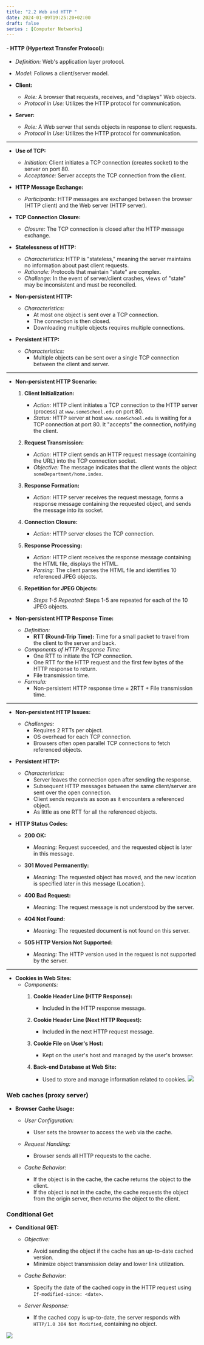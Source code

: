 ```yaml
---
title: "2.2 Web and HTTP "
date: 2024-01-09T19:25:20+02:00
draft: false
series : [Computer Networks]
---
```


#### - **HTTP (Hypertext Transfer Protocol):**
  - *Definition:* Web's application layer protocol.
  - *Model:* Follows a client/server model.
  
- **Client:**
  - *Role:* A browser that requests, receives, and "displays" Web objects.
  - *Protocol in Use:* Utilizes the HTTP protocol for communication.
  
- **Server:**
  - *Role:* A Web server that sends objects in response to client requests.
  - *Protocol in Use:* Utilizes the HTTP protocol for communication.


------------


- **Use of TCP:**
  - *Initiation:* Client initiates a TCP connection (creates socket) to the server on port 80.
  - *Acceptance:* Server accepts the TCP connection from the client.

- **HTTP Message Exchange:**
  - *Participants:* HTTP messages are exchanged between the browser (HTTP client) and the Web server (HTTP server).

- **TCP Connection Closure:**
  - *Closure:* The TCP connection is closed after the HTTP message exchange.

- **Statelessness of HTTP:**
  - *Characteristics:* HTTP is "stateless," meaning the server maintains no information about past client requests.
  - *Rationale:* Protocols that maintain "state" are complex.
  - *Challenge:* In the event of server/client crashes, views of "state" may be inconsistent and must be reconciled.

- **Non-persistent HTTP:**
  - *Characteristics:*
    - At most one object is sent over a TCP connection.
    - The connection is then closed.
    - Downloading multiple objects requires multiple connections.

- **Persistent HTTP:**
  - *Characteristics:*
    - Multiple objects can be sent over a single TCP connection between the client and server.


------------


- **Non-persistent HTTP Scenario:**
  1. **Client Initialization:**
     - *Action:* HTTP client initiates a TCP connection to the HTTP server (process) at `www.someSchool.edu` on port 80.
     - *Status:* HTTP server at host `www.someSchool.edu` is waiting for a TCP connection at port 80. It "accepts" the connection, notifying the client.

  2. **Request Transmission:**
     - *Action:* HTTP client sends an HTTP request message (containing the URL) into the TCP connection socket.
     - *Objective:* The message indicates that the client wants the object `someDepartment/home.index`.

  3. **Response Formation:**
     - *Action:* HTTP server receives the request message, forms a response message containing the requested object, and sends the message into its socket.
  4. **Connection Closure:**
     - *Action:* HTTP server closes the TCP connection.

  5. **Response Processing:**
     - *Action:* HTTP client receives the response message containing the HTML file, displays the HTML.
     - *Parsing:* The client parses the HTML file and identifies 10 referenced JPEG objects.

  6. **Repetition for JPEG Objects:**
     - *Steps 1-5 Repeated:* Steps 1-5 are repeated for each of the 10 JPEG objects.


- **Non-persistent HTTP Response Time:**
  - *Definition:*
    - **RTT (Round-Trip Time):** Time for a small packet to travel from the client to the server and back.
  - *Components of HTTP Response Time:*
    - One RTT to initiate the TCP connection.
    - One RTT for the HTTP request and the first few bytes of the HTTP response to return.
    - File transmission time.
  - *Formula:*
    - Non-persistent HTTP response time = 2RTT + File transmission time.

------------

- **Non-persistent HTTP Issues:**
  - *Challenges:*
    - Requires 2 RTTs per object.
    - OS overhead for each TCP connection.
    - Browsers often open parallel TCP connections to fetch referenced objects.

- **Persistent HTTP:**
  - *Characteristics:*
    - Server leaves the connection open after sending the response.
    - Subsequent HTTP messages between the same client/server are sent over the open connection.
    - Client sends requests as soon as it encounters a referenced object.
    - As little as one RTT for all the referenced objects.


- **HTTP Status Codes:**
  - **200 OK:**
    - *Meaning:* Request succeeded, and the requested object is later in this message.

  - **301 Moved Permanently:**
    - *Meaning:* The requested object has moved, and the new location is specified later in this message (Location:).

  - **400 Bad Request:**
    - *Meaning:* The request message is not understood by the server.

  - **404 Not Found:**
    - *Meaning:* The requested document is not found on this server.

  - **505 HTTP Version Not Supported:**
    - *Meaning:* The HTTP version used in the request is not supported by the server.

------------

- **Cookies in Web Sites:**
  - *Components:*
    1. **Cookie Header Line (HTTP Response):**
       - Included in the HTTP response message.
    
    2. **Cookie Header Line (Next HTTP Request):**
       - Included in the next HTTP request message.
    
    3. **Cookie File on User's Host:**
       - Kept on the user's host and managed by the user's browser.
    
    4. **Back-end Database at Web Site:**
       - Used to store and manage information related to cookies.
![](https://slideplayer.com/slide/13596783/83/images/10/Cookies%3A+keeping+state+%28cont.%29.jpg)

### Web caches (proxy server)

- **Browser Cache Usage:**
  - *User Configuration:*
    - User sets the browser to access the web via the cache.

  - *Request Handling:*
    - Browser sends all HTTP requests to the cache.

  - *Cache Behavior:*
    - If the object is in the cache, the cache returns the object to the client.
    - If the object is not in the cache, the cache requests the object from the origin server, then returns the object to the client.

### Conditional Get
- **Conditional GET:**
  - *Objective:*
    - Avoid sending the object if the cache has an up-to-date cached version.
    - Minimize object transmission delay and lower link utilization.

  - *Cache Behavior:*
    - Specify the date of the cached copy in the HTTP request using `If-modified-since: <date>`.

  - *Server Response:*
    - If the cached copy is up-to-date, the server responds with `HTTP/1.0 304 Not Modified`, containing no object.

![](https://www.cs.umd.edu/~shankar/417-F01/Slides/chapter2a-aus/img023.gif)